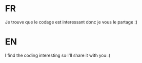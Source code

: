 # FR

Je trouve que le codage est interessant donc je vous le partage :)

# EN

I find the coding interesting so I'll share it with you :)
